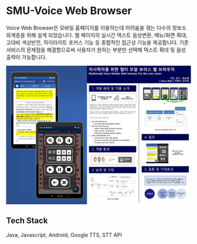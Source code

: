 # SMU-Voice Web Browser

Voice Web Browser은 모바일 홈페이지를 이용하는데 어려움을 겪는 다수의 정보소외계층을 위해 설계 되었습니다. 웹 페이지의 실시간 텍스트 음성변환, 메뉴/화면 확대, 고대비 색상반전, 하이라이트 포커스 기능 등 종합적인 접근성 기능을 제공합니다. 기존 서비스의 문제점을 해결함으로써 사용자가 원하는 부분만 선택해 텍스트 확대 및 음성 출력이 가능합니다.

![](/VMB.JPG)

## Tech Stack

Java, Javascript, Android, Google TTS, STT API
